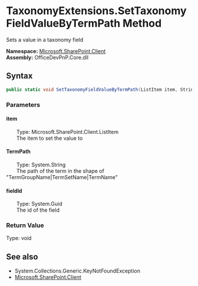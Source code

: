 # TaxonomyExtensions.SetTaxonomyFieldValueByTermPath Method  
Sets a value in a taxonomy field  

**Namespace:** [Microsoft.SharePoint.Client](Microsoft.SharePoint.Client.md)  
**Assembly:** OfficeDevPnP.Core.dll  
## Syntax
```C#
public static void SetTaxonomyFieldValueByTermPath(ListItem item, String TermPath, Guid fieldId)
```
### Parameters
#### item  
&emsp;&emsp;Type: Microsoft.SharePoint.Client.ListItem  
&emsp;&emsp;The item to set the value to  

#### TermPath  
&emsp;&emsp;Type: System.String  
&emsp;&emsp;The path of the term in the shape of "TermGroupName|TermSetName|TermName"  

#### fieldId  
&emsp;&emsp;Type: System.Guid  
&emsp;&emsp;The id of the field  

### Return Value
Type: void  

## See also
- System.Collections.Generic.KeyNotFoundException
- [Microsoft.SharePoint.Client](Microsoft.SharePoint.Client.md)
